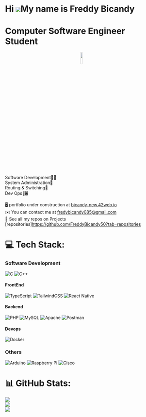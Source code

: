 Hi ![](https://user-images.githubusercontent.com/18350557/176309783-0785949b-9127-417c-8b55-ab5a4333674e.gif)My name is
Freddy Bicandy
======================================================================================================================================

# Computer Software Engineer Student

<p align="center">
  <img width="10%" src="https://42beirut.com/wp-content/uploads/2023/11/download.png"/>
</p>

Software Development🧑‍💻<br>
System Administration💾<br>
Routing & Switching🛜<br>
Dev Ops🔐🖥️<br>

🖥️ portfolio under construction at [bicandy-new.42web.io](https://bicandy-new.42web.io/)<br>✉️ You can contact me at fredybicandy085@gmail.com<br>🚀 See all my repos on Projects [repositories]https://github.com/FreddyBicandy50?tab=repositories<br>

# 💻 Tech Stack:

### Software Development

![C](https://img.shields.io/badge/c-%2300599C.svg?style=for-the-badge&logo=c&logoColor=white)
![C++](https://img.shields.io/badge/c++-%2300599C.svg?style=for-the-badge&logo=c%2B%2B&logoColor=white)

#### FrontEnd

![TypeScript](https://img.shields.io/badge/typescript-%23007ACC.svg?style=for-the-badge&logo=typescript&logoColor=white)
![TailwindCSS](https://img.shields.io/badge/tailwindcss-%2338B2AC.svg?style=for-the-badge&logo=tailwind-css&logoColor=white)
![React Native](https://img.shields.io/badge/react_native-%2320232a.svg?style=for-the-badge&logo=react&logoColor=%2361DAFB)

#### Backend

![PHP](https://img.shields.io/badge/php-%23777BB4.svg?style=for-the-badge&logo=php&logoColor=white)
![MySQL](https://img.shields.io/badge/mysql-4479A1.svg?style=for-the-badge&logo=mysql&logoColor=white)
![Apache](https://img.shields.io/badge/apache-%23D42029.svg?style=for-the-badge&logo=apache&logoColor=white)
![Postman](https://img.shields.io/badge/Postman-FF6C37?style=for-the-badge&logo=postman&logoColor=white)

#### Devops
![Docker](https://img.shields.io/badge/docker-%230db7ed.svg?style=for-the-badge&logo=docker&logoColor=white)

### Others
![Arduino](https://img.shields.io/badge/-Arduino-00979D?style=for-the-badge&logo=Arduino&logoColor=white)
![Raspberry Pi](https://img.shields.io/badge/-RaspberryPi-C51A4A?style=for-the-badge&logo=Raspberry-Pi)
![Cisco](https://img.shields.io/badge/cisco-%23049fd9.svg?style=for-the-badge&logo=cisco&logoColor=black)

# 📊 GitHub Stats:

![](https://github-readme-stats.vercel.app/api?username=FreddyBicandy50&theme=dark&hide_border=true&include_all_commits=true&count_private=true)<br/>
![](https://github-readme-streak-stats.herokuapp.com/?user=FreddyBicandy50&theme=dark&hide_border=true)<br/>
![](https://github-readme-stats.vercel.app/api/top-langs/?username=FreddyBicandy50&theme=dark&hide_border=true&include_all_commits=true&count_private=true&layout=compact)
